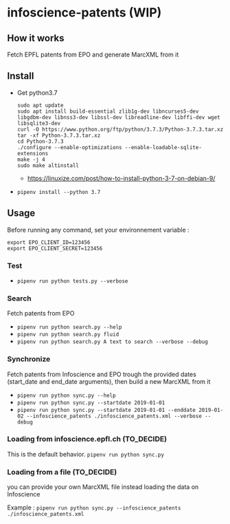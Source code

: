 # infoscience-patents (WIP)

## How it works

Fetch EPFL patents from EPO and generate MarcXML from it


## Install

- Get python3.7
    ```
    sudo apt update
    sudo apt install build-essential zlib1g-dev libncurses5-dev libgdbm-dev libnss3-dev libssl-dev libreadline-dev libffi-dev wget libsqlite3-dev
    curl -O https://www.python.org/ftp/python/3.7.3/Python-3.7.3.tar.xz
    tar -xf Python-3.7.3.tar.xz
    cd Python-3.7.3
    ./configure --enable-optimizations --enable-loadable-sqlite-extensions
    make -j 4
    sudo make altinstall
    ```
    
    - https://linuxize.com/post/how-to-install-python-3-7-on-debian-9/

- `pipenv install --python 3.7`

## Usage

Before running any command, set your environnement variable :
```
export EPO_CLIENT_ID=123456
export EPO_CLIENT_SECRET=123456
```


### Test

- `pipenv run python tests.py --verbose`

### Search

Fetch patents from EPO

- `pipenv run python search.py --help`
- `pipenv run python search.py fluid`
- `pipenv run python search.py A text to search --verbose --debug`

### Synchronize

Fetch patents from Infoscience and EPO trough the provided dates (start_date and end_date arguments), then build a new MarcXML from it

- `pipenv run python sync.py --help`
- `pipenv run python sync.py --startdate 2019-01-01`
- `pipenv run python sync.py --startdate 2019-01-01 --enddate 2019-01-02 --infoscience_patents ./infoscience_patents.xml --verbose --debug`

### Loading from infoscience.epfl.ch (TO_DECIDE)

This is the default behavior.
`pipenv run python sync.py`

### Loading from a file (TO_DECIDE)

you can provide your own MarcXML file instead loading the data on Infoscience

Example :
`pipenv run python sync.py --infoscience_patents ./infoscience_patents.xml`
